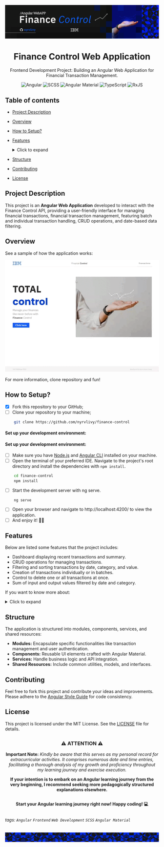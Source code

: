 <div align="center">
  <img alt="Finance Control Web App Banner" src="./.github/assets/images/angular-header.png">
</div>

<h1 align="center">Finance Control Web Application</h1>
<p align="center">Frontend Development Project: Building an Angular Web Application for Financial Transaction Management.</p>

<div align="center">

![Angular](https://img.shields.io/badge/Angular-v17-red)
![SCSS](https://img.shields.io/badge/SCSS-4A154B-purple)
![Angular Material](https://img.shields.io/badge/Angular_Material-v17-3F51B5-blue)
![TypeScript](https://img.shields.io/badge/TypeScript-007ACC-blue)
![RxJS](https://img.shields.io/badge/RxJS-7-blue)

</div>

##

## Table of contents

* [Project Description](#project-description)
* [Overview](#overview)
* [How to Setup?](#how-to-setup)
* [Features](#features)
    <details>
    <summary>Click to expand</summary>

  - [Find All Transactions](#find-all-transactions)
  - [Create Transaction](#create-transaction)
  - [Update Transaction](#update-transaction)
  - [Delete Transaction](#delete-transaction)
  - [Filter by Date](#filter-by-date)
  - [Filter by Category](#filter-by-category)

  </details>
* [Structure](#structure)
* [Contributing](#contributing)
* [License](#license)

##

## Project Description

This project is an **Angular Web Application** developed to interact with the Finance Control API, providing a user-friendly interface for managing financial transactions, financial transaction management, featuring batch and individual transaction handling, CRUD operations, and date-based data filtering.

##

## Overview

See a sample of how the application works:
<div align="center">
  <img alt="Finance Control Web App Gif" src="./.github/assets/images/finance-control-overview.gif">
</div>

For more information, clone repository and fun!

##

## How to Setup?

- [x] Fork this repository to your GitHub;
- [ ] Clone your repository to your machine;

```bash
    git clone https://github.com/nyrvlivy/finance-control
```

#### Set up your development environment:

#### Set up your development environment:

- [ ] Make sure you have [Node.js](https://nodejs.org/) and [Angular CLI](https://angular.io/cli) installed on your machine.
- [ ] Open the terminal of your preferred IDE. Navigate to the project's root directory and install the dependencies with `npm install`.

```bash
    cd finance-control
    npm install
```

- [ ] Start the development server with ng serve.

```bash
    ng serve
```

- [ ] Open your browser and navigate to http://localhost:4200/ to view the application.
- [ ] And enjoy it! 🎊👏

##

## Features

Below are listed some features that the project includes:

- Dashboard displaying recent transactions and summary.
- CRUD operations for managing transactions.
- Filtering and sorting transactions by date, category, and value.
- Creation of transactions individually or in batches.
- Control to delete one or all transactions at once.
- Sum of input and output values filtered by date and category.

If you want to know more about:
<details>
    <summary>Click to expand</summary>

### Find All Transactions

The Find-All-Transactions feature includes a table that lists items by ID, Date, Value, and Category,
the control to manage every item by deleting them all or editing individually, a paginator below the list
and the total sum of values.

<div align="center">
  <img alt="Find All Transactions Feature" src="./.github/assets/images/find-all-transactions.png">
</div>

### Create Transaction

The user can create one or multiple transactions at once in the New Transaction dialog by inputting them following
the format: yyyy/mm/dd, value, category.
To do a mass creation, they just have to enter one transaction per row.

<div align="center">
  <img alt="Create Transaction Feature" src="./.github/assets/images/create-transaction.png">
</div>

### Update Transaction

In the Update Transaction tab, the user can edit their transaction's properties including: date, value, and category.
The ID is also shown but is not changeable.

<div align="center">
  <img alt="Update Transaction Feature" src="./.github/assets/images/update-transaction.png">
</div>

### Delete Transaction

The Delete Transaction popup appears when a user clicks on the Delete All button or the trash icon displayed
on the right side of every transaction item.
In the tab, the user should decide between canceling or proceeding and delete the transaction(s).

<div align="center">
  <img alt="Delete Transaction Feature" src="./.github/assets/images/delete-all-transactions.png">
</div>

### Filter by Date

This calendar pops up when the user clicks on the Date Filter and should be able to filter the transactions
by a specified date.

<div align="center">
  <img alt="Filter By Date Feature" src="./.github/assets/images/filter-by-date.png">
</div>

### Filter by Category

The Category Filter lists every category created in the transactions, by just clicking on and selecting
the category name listed.

<div align="center">
  <img alt="Filter By Category Feature" src="./.github/assets/images/filter-by-category.png">
</div>

  </details>

##

## Structure

The application is structured into modules, components, services, and shared resources:

- **Modules:** Encapsulate specific functionalities like transaction management and user authentication.
- **Components:** Reusable UI elements crafted with Angular Material.
- **Services:** Handle business logic and API integration.
- **Shared Resources:** Include common utilities, models, and interfaces.

##

## Contributing

Feel free to fork this project and contribute your ideas and improvements. Please adhere to the [Angular Style Guide](https://angular.io/guide/styleguide) for code consistency.

##

## License

This project is licensed under the MIT License. See the [LICENSE](https://opensource.org/licenses/MIT) file for details.

##

<div align="center">

### ⚠️ ATTENTION ⚠️

**Important Note:** _Kindly be aware that this serves as my personal record for extracurricular activities. It comprises numerous date and time entries, facilitating a thorough analysis of my growth and proficiency throughout my learning journey and exercise execution._

**If your intention is to embark on an Angular learning journey from the very beginning, I recommend seeking more pedagogically structured explanations elsewhere.**

</div>

##

<div align="center">

**Start your Angular learning journey right now! Happy coding! 💻**

</div>

##

###### tags: `Angular` `Frontend` `Web Development` `SCSS` `Angular Material`

<div align="center">
  <img alt="Finance Control Web App Footer" src="./.github/assets/images/angular-footer.png">
</div>


